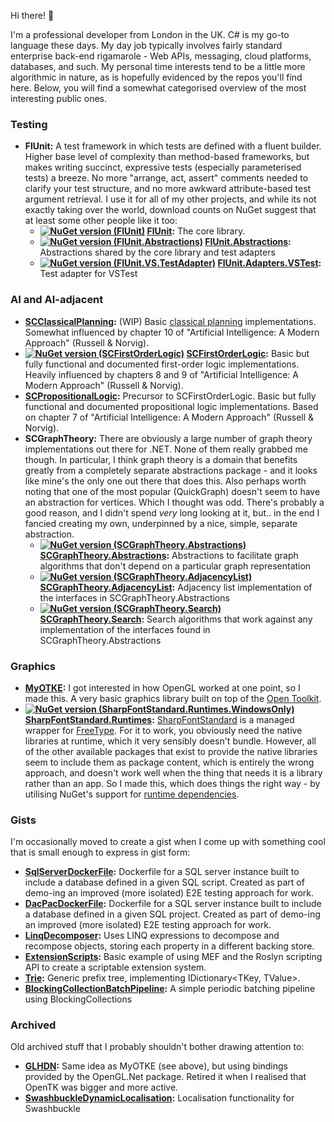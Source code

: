 Hi there! 👋

I'm a professional developer from London in the UK. C# is my go-to language these days. My day job typically involves fairly standard enterprise back-end rigamarole - Web APIs, messaging, cloud platforms, databases, and such. My personal time interests tend to be a little more algorithmic in nature, as is hopefully evidenced by the repos you'll find here. Below, you will find a somewhat categorised overview of the most interesting public ones.

### Testing

* **FlUnit:** A test framework in which tests are defined with a fluent builder. Higher base level of complexity than method-based frameworks, but makes writing succinct, expressive tests (especially parameterised tests) a breeze. No more "arrange, act, assert" comments needed to clarify your test structure, and no more awkward attribute-based test argument retrieval. I use it for all of my other projects, and while its not exactly taking over the world, download counts on NuGet suggest that at least some other people like it too:
  * **[![NuGet version (FlUnit)](https://img.shields.io/nuget/v/FlUnit.svg?style=flat)](https://www.nuget.org/packages/FlUnit/) [FlUnit](https://github.com/sdcondon/FlUnit):** The core library.
  * **[![NuGet version (FlUnit.Abstractions)](https://img.shields.io/nuget/v/FlUnit.Abstractions.svg?style=flat)](https://www.nuget.org/packages/FlUnit.Abstractions/) [FlUnit.Abstractions](https://github.com/sdcondon/FlUnit.Abstractions):** Abstractions shared by the core library and test adapters
  * **[![NuGet version (FlUnit.VS.TestAdapter)](https://img.shields.io/nuget/v/FlUnit.VS.TestAdapter.svg?style=flat)](https://www.nuget.org/packages/FlUnit.VS.TestAdapter/) [FlUnit.Adapters.VSTest](https://github.com/sdcondon/FlUnit.Adapters.VSTest):** Test adapter for VSTest
  
### AI and AI-adjacent

* **[SCClassicalPlanning](https://github.com/sdcondon/SCClassicalPlanning):** (WIP) Basic [classical planning](https://en.wikipedia.org/wiki/Automated_planning_and_scheduling#Classical_planning) implementations. Somewhat influenced by chapter 10 of "Artificial Intelligence: A Modern Approach" (Russell &amp; Norvig).
* **[![NuGet version (SCFirstOrderLogic)](https://img.shields.io/nuget/v/SCFirstOrderLogic.svg?style=flat)](https://www.nuget.org/packages/SCFirstOrderLogic/) [SCFirstOrderLogic](https://github.com/sdcondon/SCFirstOrderLogic):** Basic but fully functional and documented first-order logic implementations. Heavily influenced by chapters 8 and 9 of "Artificial Intelligence: A Modern Approach" (Russell &amp; Norvig).
* **[SCPropositionalLogic](https://github.com/sdcondon/SCPropositionalLogic):** Precursor to SCFirstOrderLogic. Basic but fully functional and documented propositional logic implementations. Based on chapter 7 of "Artificial Intelligence: A Modern Approach" (Russell &amp; Norvig).
* **SCGraphTheory:** There are obviously a large number of graph theory implementations out there for .NET. None of them really grabbed me though. In particular, I think graph theory is a domain that benefits greatly from a completely separate abstractions package - and it looks like mine's the only one out there that does this. Also perhaps worth noting that one of the most popular (QuickGraph) doesn't seem to have an abstraction for vertices. Which I thought was odd. There's probably a good reason, and I didn't spend _very_ long looking at it, but.. in the end I fancied creating my own, underpinned by a nice, simple, separate abstraction.
  * **[![NuGet version (SCGraphTheory.Abstractions)](https://img.shields.io/nuget/v/SCGraphTheory.Abstractions.svg?style=flat)](https://www.nuget.org/packages/SCGraphTheory.Abstractions/) [SCGraphTheory.Abstractions](https://github.com/sdcondon/SCGraphTheory.Abstractions):** Abstractions to facilitate graph algorithms that don't depend on a particular graph representation
  * **[![NuGet version (SCGraphTheory.AdjacencyList)](https://img.shields.io/nuget/v/SCGraphTheory.AdjacencyList.svg?style=flat)](https://www.nuget.org/packages/SCGraphTheory.AdjacencyList/) [SCGraphTheory.AdjacencyList](https://github.com/sdcondon/SCGraphTheory.AdjacencyList):** Adjacency list implementation of the interfaces in SCGraphTheory.Abstractions
  * **[![NuGet version (SCGraphTheory.Search)](https://img.shields.io/nuget/v/SCGraphTheory.Search.svg?style=flat)](https://www.nuget.org/packages/SCGraphTheory.Search/) [SCGraphTheory.Search](https://github.com/sdcondon/SCGraphTheory.Search):** Search algorithms that work against any implementation of the interfaces found in SCGraphTheory.Abstractions

### Graphics

* **[MyOTKE](https://github.com/sdcondon/MyOTKE):** I got interested in how OpenGL worked at one point, so I made this. A very basic graphics library built on top of the [Open Toolkit](https://opentk.net/).
* **[![NuGet version (SharpFontStandard.Runtimes.WindowsOnly)](https://img.shields.io/nuget/v/SharpFontStandard.Runtimes.WindowsOnly.svg?style=flat)](https://www.nuget.org/packages/SharpFontStandard.Runtimes.WindowsOnly/) [SharpFontStandard.Runtimes](https://github.com/sdcondon/SharpFontStandard.Runtimes):** [SharpFontStandard](https://www.nuget.org/packages/SharpFontStandard/) is a managed wrapper for [FreeType](http://freetype.org/). For it to work, you obviously need the native libraries at runtime, which it very sensibly doesn't bundle. However, all of the other available packages that exist to provide the native libraries seem to include them as package content, which is entirely the wrong approach, and doesn't work well when the thing that needs it is a library rather than an app. So I made this, which does things the right way - by utilising NuGet's support for [runtime dependencies](https://learn.microsoft.com/en-us/nuget/create-packages/supporting-multiple-target-frameworks#architecture-specific-folders).

### Gists

I'm occasionally moved to create a gist when I come up with something cool that is small enough to express in gist form:

* **[SqlServerDockerFile](https://gist.github.com/sdcondon/02ac17073e68409f40179f940ac6be77):** Dockerfile for a SQL server instance built to include a database defined in a given SQL script. Created as part of demo-ing an improved (more isolated) E2E testing approach for work.
* **[DacPacDockerFile](https://gist.github.com/sdcondon/1bcc2e4d97903cfff62a0a6827695139):** Dockerfile for a SQL server instance built to include a database defined in a given SQL project. Created as part of demo-ing an improved (more isolated) E2E testing approach for work. 
* **[LinqDecomposer](https://gist.github.com/sdcondon/dbbd40903084239221c0c4df2ab2ab7d):** Uses LINQ expressions to decompose and recompose objects, storing each property in a different backing store.
* **[ExtensionScripts](https://gist.github.com/sdcondon/338b64dbc3863c9962e89dc399e04e99):** Basic example of using MEF and the Roslyn scripting API to create a scriptable extension system.
* **[Trie](https://gist.github.com/sdcondon/43cfb8ed30f873817d4688c9664a9059):** Generic prefix tree, implementing IDictionary&lt;TKey, TValue&gt;. 
* **[BlockingCollectionBatchPipeline](https://gist.github.com/sdcondon/5be25120916beb6a27189f0cfb173f13):** A simple periodic batching pipeline using BlockingCollections

### Archived

Old archived stuff that I probably shouldn't bother drawing attention to:

* **[GLHDN](https://github.com/sdcondon/GLHDN):** Same idea as MyOTKE (see above), but using bindings provided by the OpenGL.Net package. Retired it when I realised that OpenTK was bigger and more active.
* **[SwashbuckleDynamicLocalisation](https://github.com/sdcondon/SwashbuckleDynamicLocalization):** Localisation functionality for Swashbuckle

<!--
**sdcondon/sdcondon** is a ✨ _special_ ✨ repository because its `README.md` (this file) appears on your GitHub profile.

Here are some ideas to get you started:

- 🔭 I’m currently working on ...
- 🌱 I’m currently learning ...
- 👯 I’m looking to collaborate on ...
- 🤔 I’m looking for help with ...
- 💬 Ask me about ...
- 📫 How to reach me: ...
- 😄 Pronouns: ...
- ⚡ Fun fact: ...
-->
